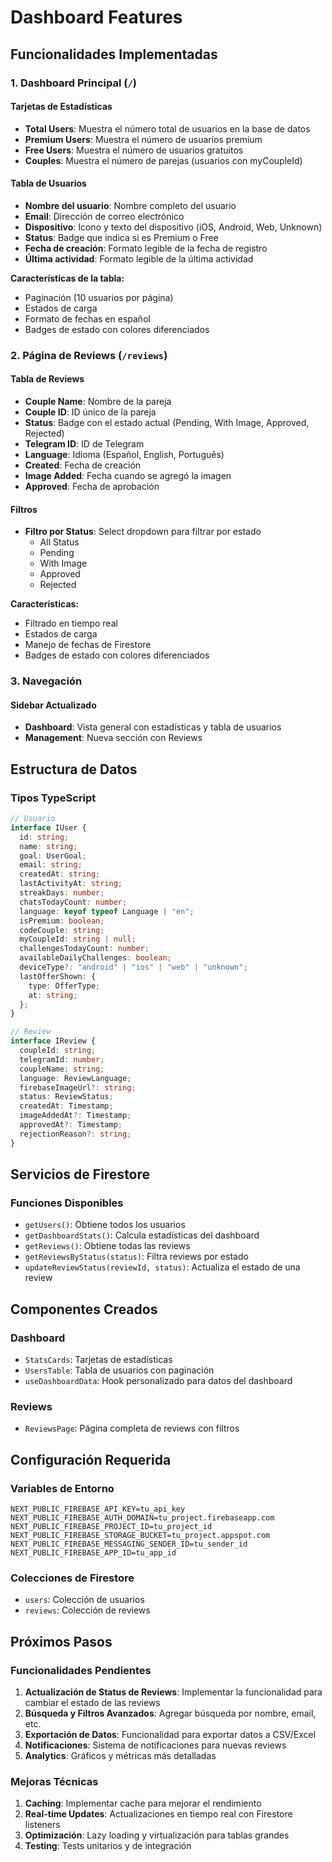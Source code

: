 # Dashboard Features

## Funcionalidades Implementadas

### 1. Dashboard Principal (`/`)

#### Tarjetas de Estadísticas
- **Total Users**: Muestra el número total de usuarios en la base de datos
- **Premium Users**: Muestra el número de usuarios premium
- **Free Users**: Muestra el número de usuarios gratuitos
- **Couples**: Muestra el número de parejas (usuarios con myCoupleId)

#### Tabla de Usuarios
- **Nombre del usuario**: Nombre completo del usuario
- **Email**: Dirección de correo electrónico
- **Dispositivo**: Icono y texto del dispositivo (iOS, Android, Web, Unknown)
- **Status**: Badge que indica si es Premium o Free
- **Fecha de creación**: Formato legible de la fecha de registro
- **Última actividad**: Formato legible de la última actividad

**Características de la tabla:**
- Paginación (10 usuarios por página)
- Estados de carga
- Formato de fechas en español
- Badges de estado con colores diferenciados

### 2. Página de Reviews (`/reviews`)

#### Tabla de Reviews
- **Couple Name**: Nombre de la pareja
- **Couple ID**: ID único de la pareja
- **Status**: Badge con el estado actual (Pending, With Image, Approved, Rejected)
- **Telegram ID**: ID de Telegram
- **Language**: Idioma (Español, English, Português)
- **Created**: Fecha de creación
- **Image Added**: Fecha cuando se agregó la imagen
- **Approved**: Fecha de aprobación

#### Filtros
- **Filtro por Status**: Select dropdown para filtrar por estado
  - All Status
  - Pending
  - With Image
  - Approved
  - Rejected

**Características:**
- Filtrado en tiempo real
- Estados de carga
- Manejo de fechas de Firestore
- Badges de estado con colores diferenciados

### 3. Navegación

#### Sidebar Actualizado
- **Dashboard**: Vista general con estadísticas y tabla de usuarios
- **Management**: Nueva sección con Reviews

## Estructura de Datos

### Tipos TypeScript
```typescript
// Usuario
interface IUser {
  id: string;
  name: string;
  goal: UserGoal;
  email: string;
  createdAt: string;
  lastActivityAt: string;
  streakDays: number;
  chatsTodayCount: number;
  language: keyof typeof Language | "en";
  isPremium: boolean;
  codeCouple: string;
  myCoupleId: string | null;
  challengesTodayCount: number;
  availableDailyChallenges: boolean;
  deviceType?: "android" | "ios" | "web" | "unknown";
  lastOfferShown: {
    type: OfferType;
    at: string;
  };
}

// Review
interface IReview {
  coupleId: string;
  telegramId: number;
  coupleName: string;
  language: ReviewLanguage;
  firebaseImageUrl?: string;
  status: ReviewStatus;
  createdAt: Timestamp;
  imageAddedAt?: Timestamp;
  approvedAt?: Timestamp;
  rejectionReason?: string;
}
```

## Servicios de Firestore

### Funciones Disponibles
- `getUsers()`: Obtiene todos los usuarios
- `getDashboardStats()`: Calcula estadísticas del dashboard
- `getReviews()`: Obtiene todas las reviews
- `getReviewsByStatus(status)`: Filtra reviews por estado
- `updateReviewStatus(reviewId, status)`: Actualiza el estado de una review

## Componentes Creados

### Dashboard
- `StatsCards`: Tarjetas de estadísticas
- `UsersTable`: Tabla de usuarios con paginación
- `useDashboardData`: Hook personalizado para datos del dashboard

### Reviews
- `ReviewsPage`: Página completa de reviews con filtros

## Configuración Requerida

### Variables de Entorno
```env
NEXT_PUBLIC_FIREBASE_API_KEY=tu_api_key
NEXT_PUBLIC_FIREBASE_AUTH_DOMAIN=tu_project.firebaseapp.com
NEXT_PUBLIC_FIREBASE_PROJECT_ID=tu_project_id
NEXT_PUBLIC_FIREBASE_STORAGE_BUCKET=tu_project.appspot.com
NEXT_PUBLIC_FIREBASE_MESSAGING_SENDER_ID=tu_sender_id
NEXT_PUBLIC_FIREBASE_APP_ID=tu_app_id
```

### Colecciones de Firestore
- `users`: Colección de usuarios
- `reviews`: Colección de reviews

## Próximos Pasos

### Funcionalidades Pendientes
1. **Actualización de Status de Reviews**: Implementar la funcionalidad para cambiar el estado de las reviews
2. **Búsqueda y Filtros Avanzados**: Agregar búsqueda por nombre, email, etc.
3. **Exportación de Datos**: Funcionalidad para exportar datos a CSV/Excel
4. **Notificaciones**: Sistema de notificaciones para nuevas reviews
5. **Analytics**: Gráficos y métricas más detalladas

### Mejoras Técnicas
1. **Caching**: Implementar cache para mejorar el rendimiento
2. **Real-time Updates**: Actualizaciones en tiempo real con Firestore listeners
3. **Optimización**: Lazy loading y virtualización para tablas grandes
4. **Testing**: Tests unitarios y de integración 
